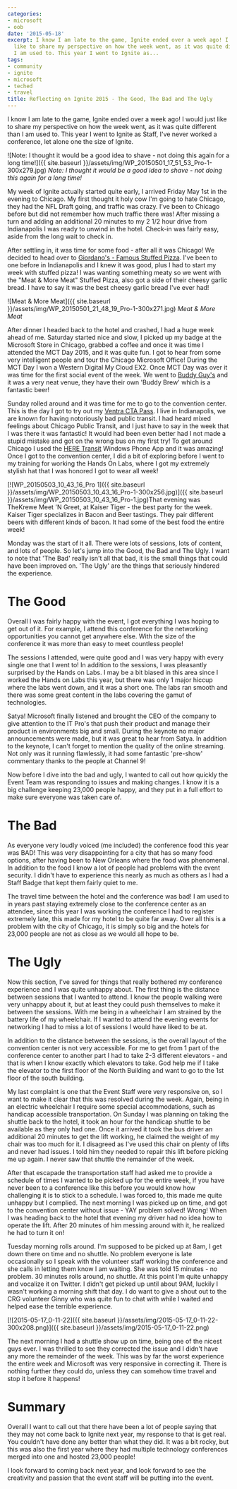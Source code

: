 ```yaml
---
categories:
- microsoft
- oob
date: '2015-05-18'
excerpt: I know I am late to the game, Ignite ended over a week ago! I would just
  like to share my perspective on how the week went, as it was quite different than
  I am used to. This year I went to Ignite as...
tags:
- community
- ignite
- microsoft
- teched
- travel
title: Reflecting on Ignite 2015 - The Good, The Bad and The Ugly
---
```


I know I am late to the game, Ignite ended over a week ago! I would just like to share my perspective on how the week went, as it was quite different than I am used to. This year I went to Ignite as Staff, I've never worked a conference, let alone one the size of Ignite.

![Note: I thought it would be a good idea to shave - not doing this again for a long time!]({{ site.baseurl }}/assets/img/WP_20150501_17_51_53_Pro-1-300x279.jpg)
*Note: I thought it would be a good idea to shave - not doing this again for a long time!*

My week of Ignite actually started quite early, I arrived Friday May 1st in the evening to Chicago. My first thought it holy cow I'm going to hate Chicago, they had the NFL Draft going, and traffic was crazy. I've been to Chicago before but did not remember how much traffic there was! After missing a turn and adding an additional 20 minutes to my 2 1/2 hour drive from Indianapolis I was ready to unwind in the hotel. Check-in was fairly easy, aside from the long wait to check in.

<!--more-->

After settling in, it was time for some food - after all it was Chicago! We decided to head over to [Giordano's - Famous Stuffed Pizza](http://giordanos.com/our-locations/chicago/). I've been to one before in Indianapolis and I knew it was good, plus I had to start my week with stuffed pizza! I was wanting something meaty so we went with the "Meat & More Meat" Stuffed Pizza, also got a side of their cheesy garlic bread. I have to say it was the best cheesy garlic bread I've ever had!

![Meat & More Meat]({{ site.baseurl }}/assets/img/WP_20150501_21_48_19_Pro-1-300x271.jpg)
*Meat & More Meat*

After dinner I headed back to the hotel and crashed, I had a huge week ahead of me. Saturday started nice and slow, I picked up my badge at the Microsoft Store in Chicago, grabbed a coffee and once it was time I attended the MCT Day 2015, and it was quite fun. I got to hear from some very intelligent people and tour the Chicago Microsoft Office! During the MCT Day I won a Western Digital My Cloud EX2. Once MCT Day was over it was time for the first social event of the week. We went to [Buddy Guy's](http://www.buddyguy.com/) and it was a very neat venue, they have their own 'Buddy Brew' which is a fantastic beer!

Sunday rolled around and it was time for me to go to the convention center. This is the day I got to try out my [Ventra CTA Pass](https://www.ventrachicago.com/). I live in Indianapolis, we are known for having notoriously bad public transit. I had heard mixed feelings about Chicago Public Transit, and I just have to say in the week that I was there it was fantastic! It would had been even better had I not made a stupid mistake and got on the wrong bus on my first try! To get around Chicago I used the [HERE Transit](http://www.windowsphone.com/en-gb/store/app/here-transit/adfdad16-b54a-4ec3-b11e-66bd691be4e6) Windows Phone App and it was amazing! Once I got to the convention center, I did a bit of exploring before I went to my training for working the Hands On Labs, where I got my extremely stylish hat that I was honored I got to wear all week!

[![WP_20150503_10_43_16_Pro 1]({{ site.baseurl }}/assets/img/WP_20150503_10_43_16_Pro-1-300x256.jpg)]({{ site.baseurl }}/assets/img/WP_20150503_10_43_16_Pro-1.jpg)That evening was TheKrewe Meet 'N Greet, at Kaiser Tiger - the best party for the week. Kaiser Tiger specializes in Bacon and Beer tastings. They pair different beers with different kinds of bacon. It had some of the best food the entire week!

Monday was the start of it all. There were lots of sessions, lots of content, and lots of people. So let's jump into the Good, the Bad and The Ugly. I want to note that 'The Bad' really isn't all that bad, it is the small things that could have been improved on. 'The Ugly' are the things that seriously hindered the experience.

# The Good

Overall I was fairly happy with the event, I got everything I was hoping to get out of it. For example, I attend this conference for the networking opportunities you cannot get anywhere else. With the size of the conference it was more than easy to meet countless people!

The sessions I attended, were quite good and I was very happy with every single one that I went to! In addition to the sessions, I was pleasantly surprised by the Hands on Labs. I may be a bit biased in this area since I worked the Hands on Labs this year, but there was only 1 major hiccup where the labs went down, and it was a short one. The labs ran smooth and there was some great content in the labs covering the gamut of technologies.

Satya! Microsoft finally listened and brought the CEO of the company to give attention to the IT Pro's that push their product and manage their product in environments big and small. During the keynote no major announcements were made, but it was great to hear from Satya. In addition to the keynote, I can't forget to mention the quality of the online streaming. Not only was it running flawlessly, it had some fantastic 'pre-show' commentary thanks to the people at Channel 9!

Now before I dive into the bad and ugly, I wanted to call out how quickly the Event Team was responding to issues and making changes. I know it is a big challenge keeping 23,000 people happy, and they put in a full effort to make sure everyone was taken care of.

# The Bad

As everyone very loudly voiced (me included) the conference food this year was BAD! This was very disappointing for a city that has so many food options, after having been to New Orleans where the food was phenomenal. In addition to the food I know a lot of people had problems with the event security. I didn't have to experience this nearly as much as others as I had a Staff Badge that kept them fairly quiet to me.

The travel time between the hotel and the conference was bad! I am used to in years past staying extremely close to the conference center as an attendee, since this year I was working the conference I had to register extremely late, this made for my hotel to be quite far away. Over all this is a problem with the city of Chicago, it is simply so big and the hotels for 23,000 people are not as close as we would all hope to be.

# The Ugly

Now this section, I've saved for things that really bothered my conference experience and I was quite unhappy about. The first thing is the distance between sessions that I wanted to attend. I know the people walking were very unhappy about it, but at least they could push themselves to make it between the sessions. With me being in a wheelchair I am strained by the battery life of my wheelchair. If I wanted to attend the evening events for networking I had to miss a lot of sessions I would have liked to be at.

In addition to the distance between the sessions, is the overall layout of the convention center is not very accessible. For me to get from 1 part of the conference center to another part I had to take 2-3 different elevators - and that is when I know exactly which elevators to take. God help me if I take the elevator to the first floor of the North Building and want to go to the 1st floor of the south building.

My last complaint is one that the Event Staff were very responsive on, so I want to make it clear that this was resolved during the week. Again, being in an electric wheelchair I require some special accommodations, such as handicap accessible transportation. On Sunday I was planning on taking the shuttle back to the hotel, it took an hour for the handicap shuttle to be available as they only had one. Once it arrived it took the bus driver an additional 20 minutes to get the lift working, he claimed the weight of my chair was too much for it. I disagreed as I've used this chair on plenty of lifts and never had issues. I told him they needed to repair this lift before picking me up again. I never saw that shuttle the remainder of the week.

After that escapade the transportation staff had asked me to provide a schedule of times I wanted to be picked up for the entire week, if you have never been to a conference like this before you would know how challenging it is to stick to a schedule. I was forced to, this made me quite unhappy but I complied. The next morning I was picked up on time, and got to the convention center without issue - YAY problem solved! Wrong! When I was heading back to the hotel that evening my driver had no idea how to operate the lift. After 20 minutes of him messing around with it, he realized he had to turn it on!

Tuesday morning rolls around. I'm supposed to be picked up at 8am, I get down there on time and no shuttle. No problem everyone is late occasionally so I speak with the volunteer staff working the conference and she calls in letting them know I am waiting. She was told 15 minutes - no problem. 30 minutes rolls around, no shuttle. At this point I'm quite unhappy and vocalize it on Twitter. I didn't get picked up until about 9AM, luckily I wasn't working a morning shift that day. I do want to give a shout out to the CRG volunteer Ginny who was quite fun to chat with while I waited and helped ease the terrible experience.

[![2015-05-17_0-11-22]({{ site.baseurl }}/assets/img/2015-05-17_0-11-22-300x208.png)]({{ site.baseurl }}/assets/img/2015-05-17_0-11-22.png)

The next morning I had a shuttle show up on time, being one of the nicest guys ever. I was thrilled to see they corrected the issue and I didn't have any more the remainder of the week. This was by far the worst experience the entire week and Microsoft was very responsive in correcting it. There is nothing further they could do, unless they can somehow time travel and stop it before it happens!

# Summary

Overall I want to call out that there have been a lot of people saying that they may not come back to Ignite next year, my response to that is get real. You couldn't have done any better than what they did. It was a bit rocky, but this was also the first year where they had multiple technology conferences merged into one and hosted 23,000 people!

I look forward to coming back next year, and look forward to see the creativity and passion that the event staff will be putting into the event.